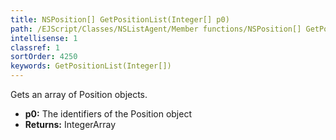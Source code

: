```yaml
---
title: NSPosition[] GetPositionList(Integer[] p0)
path: /EJScript/Classes/NSListAgent/Member functions/NSPosition[] GetPositionList(Integer[] p_0)
intellisense: 1
classref: 1
sortOrder: 4250
keywords: GetPositionList(Integer[])
---
```


Gets an array of Position objects.



* **p0:** The identifiers of the Position object
* **Returns:** IntegerArray


